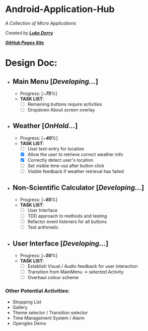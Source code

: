 # Android-Application-Hub  
_A Collection of Micro Applications_  
  
_Created by_ [_**Luke Derry**_](https://www.linkedin.com/in/lukederry/)  

[_**GitHub Pages Site**_](https://lukederrynz.github.io/Android-Application-Hub/)

# Design Doc:  

- ## Main Menu [_Developing..._]  
  - Progress: [_~**75**%_]  
  - **TASK LIST**:  
    - [ ] Remaining buttons require activities 
    - [ ] Dropdown About screen overlay
    
- ## Weather [_OnHold..._]  
  - Progress: [_~**40**%_]  
  - **TASK LIST**:  
    - [ ] User text-entry for location  
    - [x] Allow the user to retrieve correct weather info  
    - [x] Correctly detect user's location  
    - [ ] Set visible time-out after button click  
    - [ ] Visible feedback if weather retrieval has failed  
    
- ## Non-Scientific Calculator [_Developing..._]  
  - Progress: [_~**65**%_]  
  - **TASK LIST**:  
    - [ ] User Interface  
    - [ ] TDD approach to methods and testing  
    - [ ] Refactor event listeners for all buttons  
    - [ ] Test arithmetic  
  
- ## User Interface [_Developing..._]
  - Progress: [_~**50**%_]
  - **TASK LIST**:  
    - [ ] Establish Visual / Audio feedback for user interaction  
    - [ ] Transition from MainMenu -> selected Activity  
    - [ ] Overhaul colour scheme  
    
### Other Potential Activities:  
- Shopping List  
- Gallery  
- Theme selector / Transition selector  
- Time Management System  / Alarm  
- Opengles Demo  
  
